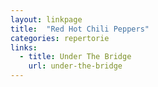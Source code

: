 ```yaml
---
layout: linkpage
title:  "Red Hot Chili Peppers"
categories: repertorie
links:
  - title: Under The Bridge
    url: under-the-bridge
---
```

